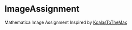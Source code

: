 # ImageAssignment
Mathematica Image Assignment
Inspired by [KoalasToTheMax](https://www.koalastothemax.com/)
